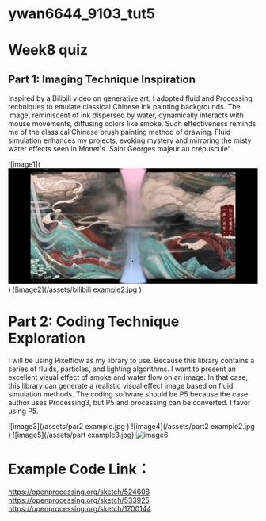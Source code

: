 # ywan6644_9103_tut5

# Week8 quiz

## Part 1: Imaging Technique Inspiration

Inspired by a Bilibili video on generative art, I adopted fluid and Processing techniques to emulate classical Chinese ink painting backgrounds. The image, reminiscent of ink dispersed by water, dynamically interacts with mouse movements, diffusing colors like smoke. Such effectiveness reminds me of the classical Chinese brush painting method of drawing. Fluid simulation enhances my projects, evoking mystery and mirroring the misty water effects seen in Monet's 'Saint Georges majeur au crépuscule'.

![image1](![assets\bilibili example.jpg](<assets/bilibili example.jpg>))
![image2](/assets/bilibili example2.jpg )

# Part 2: Coding Technique Exploration

I will be using Pixelflow as my library to use. Because this library contains a series of fluids, particles, and lighting algorithms. I want to present an excellent visual effect of smoke and water flow on an image. In that case, this library can generate a realistic visual effect image based on fluid simulation methods. The coding software should be P5 because the case author uses Processing3, but P5 and processing can be converted. I favor using P5.

![image3](/assets/par2 example.jpg )
![image4](/assets/part2 example2.jpg )
![image5](/assets/part example3.jpg)
![image6](/assets/san-juan-mountains.avif)

# Example  Code Link：
 https://openprocessing.org/sketch/524608
 https://openprocessing.org/sketch/533925
 https://openprocessing.org/sketch/1700144

